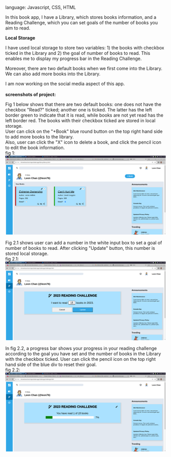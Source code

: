 language: Javascript, CSS, HTML

In this book app, I have a Library, which stores books information, and a Reading Challenge, which you can set goals of the number of books you aim to read. 

__Local Storage__

I have used local storage to store two variables: 1) the books with checkbox ticked in the Library and 2) the goal of number of books to read. This enables me to display my progress bar in the Reading Challenge. 

Moreover, there are two default books when we first come into the Library. We can also add more books into the Library. 

I am now working on the social media aspect of this app.
<br>
<br>
__screenshots of project:__

Fig 1 below shows that there are two default books: one does not have the checkbox "Read?" ticked; another one is ticked. The latter has the left border green to indicate that it is read, while books are not yet read has the left border red. The books with their checkbox ticked are stored in local storage.<br>
User can click on the "+Book" blue round button on the top right hand side to add more books to the library. <br>
Also, user can click the "X" icon to delete a book, and click the pencil icon to edit the book information. <br>
fig 1:<br>
![Alt text](image.png)<br>

Fig 2.1 shows user can add a number in the white input box to set a goal of number of books to read. After clicking "Update" button, this number is stored local storage. <br>
fig 2.1:<br>
![Alt text](image-2.png)<br>

In fig 2.2, a progress bar shows your progress in your reading challenge according to the goal you have set and the number of books in the Library with the checkbox ticked. User can click the pencil icon on the top right hand side of the blue div to reset their goal.<br>
fig 2.2:<br>
![Alt text](image-1.png)<br>

 